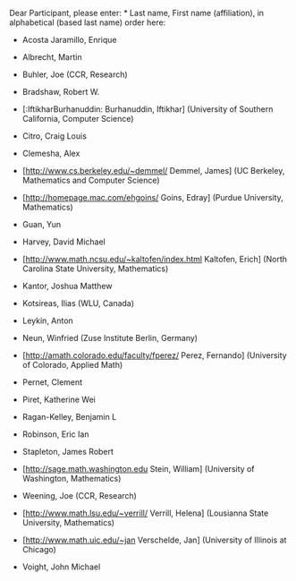 Dear Participant, please enter: * Last name, First name (affiliation), in alphabetical (based last name) order  here:

 * Acosta Jaramillo, Enrique 

 * Albrecht, Martin 

 * Buhler, Joe (CCR, Research)

 * Bradshaw, Robert W.

 * [:IftikharBurhanuddin: Burhanuddin, Iftikhar] (University of Southern California, Computer Science)

 * Citro, Craig Louis

 * Clemesha, Alex 

 * [http://www.cs.berkeley.edu/~demmel/ Demmel, James] (UC Berkeley, Mathematics and Computer Science)

 * [http://homepage.mac.com/ehgoins/ Goins, Edray] (Purdue University, Mathematics)

 * Guan, Yun 

 * Harvey, David Michael

 * [http://www.math.ncsu.edu/~kaltofen/index.html Kaltofen, Erich] (North Carolina State University, Mathematics)

 * Kantor, Joshua Matthew

 * Kotsireas, Ilias (WLU, Canada)

 * Leykin, Anton 

 * Neun, Winfried (Zuse Institute Berlin, Germany)

 * [http://amath.colorado.edu/faculty/fperez/ Perez, Fernando] (University of Colorado, Applied Math)

 * Pernet, Clement 

 * Piret, Katherine Wei

 * Ragan-Kelley, Benjamin L

 * Robinson, Eric Ian

 * Stapleton, James Robert

 * [http://sage.math.washington.edu Stein, William] (University of Washington, Mathematics)

 * Weening, Joe (CCR, Research) 

 * [http://www.math.lsu.edu/~verrill/ Verrill, Helena] (Lousianna State University, Mathematics)

 * [http://www.math.uic.edu/~jan Verschelde, Jan] (University of Illinois at Chicago)

 * Voight, John Michael

